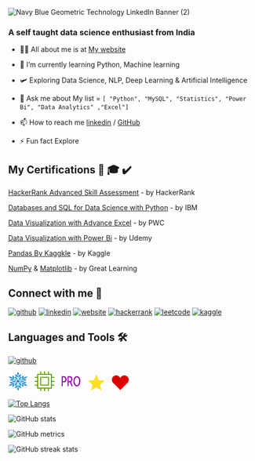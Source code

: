 

![Navy Blue Geometric Technology LinkedIn Banner (2)](https://github.com/punithyc/punithyc/assets/123263654/bdfcf3da-69ca-4988-8dba-aec574c0bb72)

 
 ### A self taught data science enthusiast from India
 
- 👨‍💻 All about me is at  [My website](https://bio.link/punithyc)
 
- 🌱 I’m currently learning Python, Machine learning

- 🛩️ Exploring Data Science, NLP, Deep Learning & Artificial Intelligence
 
- 💬 Ask me about My list = ```[ "Python", "MySQL", "Statistics", "Power Bi", "Data Analytics" ,"Excel"]```
 
- 📫 How to reach me  [linkedin](www.linkedin.com/in/punith-yc) / [GitHub](https://github.com/punithyc)
 
- ⚡ Fun fact  Explore 

## My Certifications 📜 🎓 ✔️
[HackerRank Advanced Skill Assessment](https://www.hackerrank.com/certificates/d68282519075) - by  HackerRank<br>

[ Databases and SQL for Data Science with Python](https://www.coursera.org/account/accomplishments/certificate/X5VJVTQD2SXT) - by IBM<br>

[Data Visualization with Advance Excel](https://www.coursera.org/account/accomplishments/certificate/K7VQVJNJFY6T) - by PWC<br>

[Data Visualization with Power Bi](https://www.udemy.com/certificate/UC-b8093fed-facb-4bb9-b9a2-7eb9507fee1a/) - by Udemy<br>

[Pandas By Kaggkle](https://www.kaggle.com/learn/certification/ycpunithguest/pandas) - by Kaggle<br>

[NumPy](https://olympus.mygreatlearning.com/courses/50633/certificate) & [Matplotlib](https://olympus.mygreatlearning.com/courses/56749/certificate) - by Great Learning

## Connect with me 🔗
[<img src='https://cdn.jsdelivr.net/npm/simple-icons@3.0.1/icons/github.svg' alt='github' height='40'>](https://github.com/https://github.com/punithyc)      [<img src='https://cdn.jsdelivr.net/npm/simple-icons@3.0.1/icons/linkedin.svg' alt='linkedin' height='40'>](https://www.linkedin.com/in/www.linkedin.com/in/punith-yc/) 
    [<img src='https://cdn.jsdelivr.net/npm/simple-icons@3.0.1/icons/icloud.svg' alt='website' height='40'>](https://bio.link/punithyc)        [<img src='https://cdn.jsdelivr.net/npm/simple-icons@3.0.1/icons/hackerrank.svg' alt='hackerrank' height='40'>](https://www.hackerrank.com/profile/punithyc8688)    [<img src='https://cdn.jsdelivr.net/npm/simple-icons@3.0.1/icons/leetcode.svg' alt='leetcode' height='40'>](https://leetcode.com/punithyc8688/)   [<img src='https://cdn.jsdelivr.net/npm/simple-icons@3.0.1/icons/kaggle.svg' alt='kaggle' height='40'>](https://www.kaggle.com/ycpunithguest)  

## Languages and Tools 🛠️

[<img src='https://cdn.jsdelivr.net/npm/simple-icons@3.0.1/icons/github.svg' alt='github' height='40'>](https://github.com/punithyc)  

<a href='https://archiveprogram.github.com/'><img src='https://raw.githubusercontent.com/acervenky/animated-github-badges/master/assets/acbadge.gif' width='40' height='40'></a> <a href='https://docs.github.com/en/developers'><img src='https://raw.githubusercontent.com/acervenky/animated-github-badges/master/assets/devbadge.gif' width='40' height='40'></a> <a href='https://github.com/pricing'><img src='https://raw.githubusercontent.com/acervenky/animated-github-badges/master/assets/pro.gif' width='40' height='40'></a> <a href='https://stars.github.com/'><img src='https://raw.githubusercontent.com/acervenky/animated-github-badges/master/assets/starbadge.gif' width='35' height='35'></a> <a href='https://docs.github.com/en/github/supporting-the-open-source-community-with-github-sponsors'><img src='https://raw.githubusercontent.com/acervenky/animated-github-badges/master/assets/sponsorbadge.gif' width='35' height='35'></a> 

[![Top Langs](https://github-readme-stats.vercel.app/api/top-langs/?username=punithyc)](https://github.com/anuraghazra/github-readme-stats)

![GitHub stats](https://github-readme-stats.vercel.app/api?username=punithyc&show_icons=true)  

![GitHub metrics](https://metrics.lecoq.io/punithyc)  

![GitHub streak stats](https://streak-stats.demolab.com/?user=punithyc)  


 

